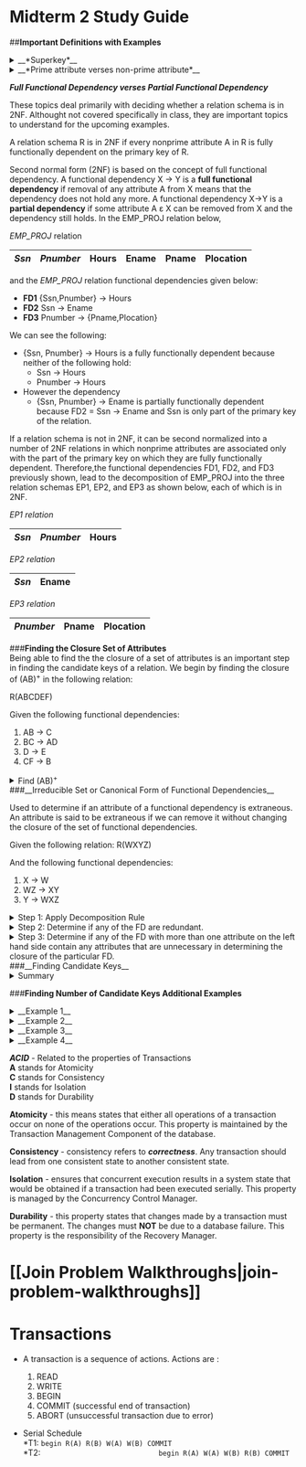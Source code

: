 # Midterm 2 Study Guide  
  
##__Important Definitions with Examples__  
<details> 
  <summary>__*Superkey*__</summary><br /><p>
Given the following EMPLOYEE relation: 

|_**SSn**_|Ename|Bdate|Address|Dnumber|
|---|---|---|---|---|  
  
where SSn is the __key__ for the relation and {Ssn}, {Ssn, Ename}, {Ssn,Ename,Bdate}, and any set of attributes that includes Ssn are all __superkeys__. If a relation schema has more than one such key, each is called a candidate key. One of the candidate keys is arbitrarily designated to be the primary key, and the others are called secondary keys. In a practical relational database, each relation schema must have a primary key. If no candidate key is known for a relation, the entire relation can be treated as a default superkey. In the previous schema, {Ssn} is the only candidate key for EMPLOYEE, so it is also the primary key. 
</p></details>

<details> 
  <summary>__*Prime attribute verses non-prime attribute*__</summary><br /><p>
An attribute of relation schema R is called a __prime attribute__ of R if it is a member of some candidate key of R. An attribute 
is called __nonprime__ if it is not a prime attribute—that is, if it is not a member of any candidate key.  
  
Given the following schema, where the primary key for the relation is {Ssn,Pnumber}, both Ssn and Pnumber are __prime attributes__ and the __Hours__ attribute is __nonprime__:  

|_**Ssn**_|_**Pnumber**_|Hours|  
|---|---|---|  
</p></details>
  
__*Full Functional Dependency verses Partial Functional Dependency*__  
  
These topics deal primarily with deciding whether a relation schema is in 2NF.  Althought not covered specifically in class, they are important topics to understand for the upcoming examples.  

A relation schema R is in 2NF if every nonprime attribute A in R is fully functionally dependent on the primary key of R. 

Second normal form (2NF) is based on the concept of full functional dependency. A functional dependency X → Y is a __full functional dependency__ if removal of any attribute A from X means that the dependency does not hold any more. A functional dependency X→Y is a __partial dependency__ if some attribute A ε X can be removed from X and the dependency still holds.  In the EMP_PROJ relation below,

_EMP_PROJ_ relation  

|_**Ssn**_|_**Pnumber**_|Hours|Ename|Pname|Plocation|
|---|---|---|---|---|---|

and the _EMP_PROJ_ relation functional dependencies given below:  

- __FD1__ {Ssn,Pnumber} → Hours
- __FD2__ Ssn → Ename 
- __FD3__ Pnumber → {Pname,Plocation} 
  
We can see the following:  

- {Ssn, Pnumber} → Hours is a fully functionally dependent because neither of the following hold:   
    - Ssn → Hours  
    - Pnumber → Hours  
- However the dependency   
    - {Ssn, Pnumber} → Ename is partially functionally dependent because FD2 = Ssn → Ename and Ssn is only part of the primary key of the relation.  
  
If a relation schema is not in 2NF, it can be second normalized into a number of 2NF relations in which nonprime attributes are associated only with the part of the primary key on which they are fully functionally dependent. Therefore,the functional dependencies FD1, FD2, and FD3 previously shown, lead to the decomposition of EMP_PROJ into the three relation schemas EP1, EP2, and EP3 as shown below, each of which is in 2NF.  

_EP1 relation_

|_**Ssn**_|_**Pnumber**_|Hours|
|---|---|---|

_EP2 relation_

|_**Ssn**_|Ename|
|---|---|

_EP3 relation_

|_**Pnumber**_|Pname|Plocation
|---|---|---|  
  
###__Finding the Closure Set of Attributes__   
Being able to find the the closure of a set of attributes is an important step in finding the candidate keys of a relation.  We begin by finding the closure of (AB)<sup>+</sup> in the following relation:  

R(ABCDEF)  
  
Given the following functional dependencies:  

1. AB → C  
2. BC → AD  
3. D → E  
4. CF → B  

<details> 
  <summary>Find (AB)<sup>+</sup></summary><br /><p>
&nbsp;&nbsp;= AB&nbsp;&nbsp;&nbsp;&nbsp;&nbsp;&nbsp;Reflexivity  
&nbsp;&nbsp;= ABC&nbsp;&nbsp;&nbsp;&nbsp;&nbsp;&nbsp;Given FD 1  
&nbsp;&nbsp;= ABCD&nbsp;&nbsp;&nbsp;&nbsp;&nbsp;&nbsp;Given FD 2  
&nbsp;&nbsp;= ABCDE&nbsp;&nbsp;&nbsp;&nbsp;&nbsp;&nbsp;Given FD 3  
  
So (AB)<sup>+</sup> is __ABCDE__ 
 
</p></details>
###__Irreducible Set or Canonical Form of Functional Dependencies__  

Used to determine if an attribute of a functional dependency is extraneous.  An attribute is said to be extraneous if we can remove it without changing the closure of the set of functional dependencies.  
  
Given the following relation: R(WXYZ)  
  
And the following functional dependencies:    
1. X → W  
2. WZ → XY  
3. Y → WXZ  

<details> 
  <summary>Step 1: Apply Decomposition Rule</summary><br /><p>
This means that you perform the following decomposition:  
  
&alpha; → &beta;&gamma;  
&nbsp;&nbsp;↳ &alpha; → &beta;   
&nbsp;&nbsp;↳ &alpha; → &gamma;  
  
So we end up with the following:  
  
1. X → W  
2. WZ → X  
3. WZ → Y  
4. Y → W  
5. Y → X  
6. Y → Z

</p></details>
<details>
  <summary>Step 2: Determine if any of the FD are redundant.</summary><br /><p> 
We do this by determining the closure of each attribute along with testing each of the FD one at a time to see if they are redundant as shown:  
  
Using FD number 1 compute (X)<sup>+</sup>  

&nbsp;&nbsp;&nbsp;&nbsp;&nbsp;&nbsp;X<sup>+</sup>=XW  

Now compute (X)<sup>+</sup> again except this time do not consider FD number 1.  If you can still find (X)<sup>+</sup> without FD number 1 then this FD is redundant.  

(X)<sup>+</sup> without FD number 1:  
  
&nbsp;&nbsp;&nbsp;&nbsp;&nbsp;&nbsp;X<sup>+</sup>=X  
  
This proves that FD number 1 is necessary and is not redundant.  
  
Using FD number 2 compute (WZ)<sup>+</sup>  
  
&nbsp;&nbsp;&nbsp;&nbsp;&nbsp;&nbsp;WZ<sup>+</sup>=WZXY  
  
So it shows that with (WZ)<sup>+</sup> all attributes can be found.  
  
Now compute (WZ)<sup>+</sup> again except this time do not consider FD number 2.  If you can still find (WZ)<sup>+</sup> without FD number 2 then this FD is redundant.  
  
&nbsp;&nbsp;&nbsp;&nbsp;&nbsp;&nbsp;WZ<sup>+</sup>=WZYX  
  
We see that we can find WZ<sup>+</sup> without FD number 2.  FD number 2 is therefore redundant.  
  
Continuing with this process allows to determing that there are only four of the original six FD that are required to find all attributes.  They are:  
  
1. X → W   
2. WZ → Y  
3. Y → X  
4. Y → Z

</p></details>
<details> 
  <summary>Step 3: Determine if any of the FD with more than one attribute on the left hand side contain any attributes that are unnecessary in determining the closure of the particular FD.</summary><br /><p>   
In our example, we have only one FD to consider - FD number 2:  
  
2) WZ → Y  

We compare the closure of WZ<sup>+</sup> with the closure of W<sup>+</sup> and Z<sup>+</sup> to see if either of the left hand side attributes alone can find the full closure WZ<sup>+</sup>.  If either of them can, then the other attribute can be discarded.  
  
&nbsp;&nbsp;&nbsp;&nbsp;&nbsp;&nbsp;WZ<sup>+</sup>=WZYX&nbsp;&nbsp;&nbsp;found by FD 2 and FD 3  
&nbsp;&nbsp;&nbsp;&nbsp;&nbsp;&nbsp;W<sup>+</sup>=W  
&nbsp;&nbsp;&nbsp;&nbsp;&nbsp;&nbsp;Z<sup>+</sup>=Z  
  
So in this example, if W<sup>+</sup> had found the same closure as WZ<sup>+</sup>, then attribute Z would have been redundant.  If  Z<sup>+</sup> had found the same closure as WZ<sup>+</sup>, the attribute W would have been redundant.  But as we see, neither attribute alone was able to find the full closure of WZ<sup>+</sup>, so both left hand attributes of FD 2 are required.  
</p></details>
###__Finding Candidate Keys__  
<details> 
  <summary>Summary</summary><br /><p> 
We begin by finding the candidate key(s) of the following relation.  It is important to remember that only minimal superkey's become candidate keys:  
  
R(ABCD)  
  
and the following functional dependencies:  
  
1. A → BCD  
2. AB → CD  
3. ABC → D  
4. BD → AD  
5. C → AD  
  
|FD|Superkey|candidate key|  
|-------|---|---|  
|A → BCD|Yes|Yes|  
|AB → CD|Yes|No |  
|ABC → D|Yes|No |  
|BD → AD|Yes|Yes|  
|C → AD |No |No |  
  
When can you say that a superkey is minimal and consequently is a candidate key?  
  - __If a superkey has a subset of its attributes that are another superkey, then it is not a candidate key.__  
  - __Alternatively, if a superkey has no subset of attributes that are themselves superkeys, then it is a candidate key.__  
  
For example, ABC and AB are both superkeys.  Since AB is also a superkey, then this means ABC is not minimal and not a candidate key.  
The same logic can be considered for keys AB and A.  We have already decided that both AB and A are both superkeys.  Since A is also a superkey, this means that AB is not minimal.  Since superkey A does not have any subsets, it alone is the only candidate key for the relation.  
  
Now consider the last superkey __BD__.  Is it a candidate key?  We begin by asking if there is any proper subset of __BD__ that is also a superkey?  The only subsets of __BD__ are __B__ and __D__ and neither of these individual attributes are superkeys.  So the answer is __yes__, __BD__ is also a candidate key of the relation.  
</p></details>

###__Finding Number of Candidate Keys Additional Examples__  
<details> 
  <summary>__Example 1__</summary><br /><p>  
Finding the candidate key(s) of the following relation.  
  
R(ABCDEFGH)  
  
and the following functional dependencies:  
  
1. AB → C  
2. A → DE  
3. B → F  
4. F → GH  
  
__Step 1__: We start by looking for attributes that do not appear on the right hand side of any of the functional dependencies.  This implies that it cannot be found through any of the functional dependencies and it is consequently part or potentially singly comprises the candidate key of the relation.  
  
By looking at the four functional dependencies, we see that neither A or B appear on the right hand side of any of the FD.  This means that AB is either part of or the entire candidate key of the relation.   
  
__Step 2__:Now we find the closure of AB<sup>+</sup>  
  
&nbsp;&nbsp;&nbsp;&nbsp;&nbsp;&nbsp;AB<sup>+</sup>=ABCDEFGH&nbsp;&nbsp;&nbsp;  
  
So AB is both the candidate key and superkey of relation R.  
</p></details>
<details> 
  <summary>__Example 2__</summary><br /><p>
Finding the candidate key(s) of the following relation.  
  
R(ABCDEFGH)  
  
and the following functional dependencies:  
  
1. AB → C  
2. BD → EF  
3. AD → G  
4. A → H  
  
__Step 1__: We start by looking for attributes that do not appear on the right hand side of any of the functional dependencies.  This implies that it cannot be found through any of the functional dependencies and it is consequently part or potentially singly comprises the candidate key of the relation.  
  
By looking at the four functional dependencies, we see that neither A,B or D appear on the right hand side of any of the FD.  This means that ABD is either part of or the entire candidate key of the relation.   
  
__Step 2__:Now we find the closure of ABD<sup>+</sup>  
  
&nbsp;&nbsp;&nbsp;&nbsp;&nbsp;&nbsp;ABD<sup>+</sup>=ABCDEFGH&nbsp;&nbsp;&nbsp;  
  
So ABD is both the candidate key and superkey of relation R.  
</p></details>
<details> 
  <summary>__Example 3__</summary><br /><p>
Finding the candidate key(s) of the following relation.  
  
R(ABCDE)  
  
and the following functional dependencies:  
  
1. BC → ADE  
2. D → B  
  
__Step 1__: We start by looking for attributes that do not appear on the right hand side of any of the functional dependencies.  This implies that it cannot be found through any of the functional dependencies and it is consequently part or potentially singly comprises the candidate key of the relation.  
  
By looking at the four functional dependencies, we see that the only attribute that does not appear on the right hand side of any of the FD's is attribute C.  This means that C is either part of or the entire candidate key of the relation.   
  
__Step 2__:Now we find the closure of C<sup>+</sup>  
  
&nbsp;&nbsp;&nbsp;&nbsp;&nbsp;&nbsp;C<sup>+</sup>=C&nbsp;&nbsp;&nbsp;  
  
So in this case, we see that attribute __C__ is a part of the candidate key for the relation.  In this instance, we need to find the closure of some composite keys using attribute __C__ to determine the actual candidate key for the relation.  
  
We will try the following - AC, BC, CD and CE:  
  
&nbsp;&nbsp;&nbsp;&nbsp;&nbsp;&nbsp;AC<sup>+</sup>=AC&nbsp;&nbsp;&nbsp;  
&nbsp;&nbsp;&nbsp;&nbsp;&nbsp;&nbsp;BC<sup>+</sup>=ABCDE&nbsp;&nbsp;&nbsp;  
&nbsp;&nbsp;&nbsp;&nbsp;&nbsp;&nbsp;CD<sup>+</sup>=ABCDE&nbsp;&nbsp;&nbsp;  
&nbsp;&nbsp;&nbsp;&nbsp;&nbsp;&nbsp;CE<sup>+</sup>=CE&nbsp;&nbsp;&nbsp;  
  
So we have found two candidate keys __BC__ and __CD__ for the relation.
</p></details>
<details> 
  <summary>__Example 4__</summary><br /><p> 
Finding the candidate key(s) of the following relation.    
R(WXYZ)  
  
and the following functional dependencies:  
  
1. Z → W  
2. Y → XZ  
3. WX → Y  
  
__Step 1__: We start by looking for attributes that do not appear on the right hand side of any of the functional dependencies.  This implies that it cannot be found through any of the functional dependencies and it is consequently part or potentially singly comprises the candidate key of the relation.  
  
By looking at the four functional dependencies, we see that there are no attributes that do not appear on the right hand side of any of the FD's.  This means that we need to check combinations of all attributes to determine the candidate key(s) for the relation.
  
__Step 2__: We will try the single attributes individually first:  
  
&nbsp;&nbsp;&nbsp;&nbsp;&nbsp;&nbsp;W<sup>+</sup>=W&nbsp;&nbsp;&nbsp;  
&nbsp;&nbsp;&nbsp;&nbsp;&nbsp;&nbsp;X<sup>+</sup>=X&nbsp;&nbsp;&nbsp;  
&nbsp;&nbsp;&nbsp;&nbsp;&nbsp;&nbsp;Y<sup>+</sup>=XYWZ&nbsp;&nbsp;&nbsp;  
&nbsp;&nbsp;&nbsp;&nbsp;&nbsp;&nbsp;Z<sup>+</sup>=ZW&nbsp;&nbsp;&nbsp;  
  
We now need to check combinations of the single attribute keys to determine if we have additional candidate keys for the relation.
  
__Step 3__: We will now try combinations of the single attributes that failed when checked individually:  
  
&nbsp;&nbsp;&nbsp;&nbsp;&nbsp;&nbsp;WX<sup>+</sup>=WXYZ&nbsp;&nbsp;&nbsp;  
&nbsp;&nbsp;&nbsp;&nbsp;&nbsp;&nbsp;XZ<sup>+</sup>=WXYZ&nbsp;&nbsp;&nbsp;  
&nbsp;&nbsp;&nbsp;&nbsp;&nbsp;&nbsp;WZ<sup>+</sup>=WZ&nbsp;&nbsp;&nbsp;  
  
So we have found three keys for the relation: __Y__, __WX__ and __XZ__.  
</p></details>

__*ACID*__ - Related to the properties of Transactions   
__A__ stands for Atomicity  
__C__ stands for Consistency  
__I__ stands for Isolation  
__D__ stands for Durability  
  
__Atomicity__ - this means states that either all operations of a transaction occur on none of the operations occur.  This property is maintained by the Transaction Management Component of the database.  
  
__Consistency__ - consistency refers to __*correctness*__.  Any transaction should lead from one consistent state to another consistent state.  
  
__Isolation__ - ensures that concurrent execution results in a system state that would be obtained if a transaction had been executed serially.  This property is managed by the Concurrency Control Manager.  
  
__Durability__ - this property states that changes made by a transaction must be permanent.  The changes must __NOT__ be due to a database failure.  This property is the responsibility of the Recovery Manager.  

# [[Join Problem Walkthroughs|join-problem-walkthroughs]]


# Transactions
* A transaction is a sequence of actions. Actions are :
    1. READ
    2. WRITE
    3. BEGIN
    4. COMMIT (successful end of transaction)
    5. ABORT (unsuccessful transaction due to error)

* Serial Schedule  
   *T1: `begin R(A) R(B) W(A) W(B) COMMIT`  
   *T2: &emsp;&emsp;&emsp;&emsp;&emsp;&emsp;&emsp;&emsp;&emsp;&emsp;&emsp;&emsp;&emsp;&emsp;&ensp;`begin R(A) W(A) W(B) R(B) COMMIT`  

